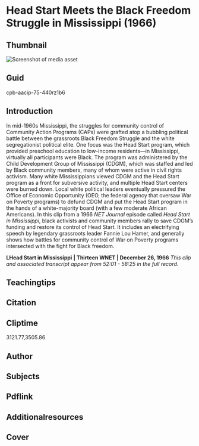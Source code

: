 # Head Start Meets the Black Freedom Struggle in Mississippi (1966)

## Thumbnail

![Screenshot of media asset](https://s3.amazonaws.com/americanarchive.org/thumbnail/cpb-aacip-75-440rz1b6.jpg "Screenshot media asset")


## Guid
cpb-aacip-75-440rz1b6

## Introduction

In mid-1960s Mississippi, the struggles for community control of Community Action Programs (CAPs) were grafted atop a bubbling political battle between the grassroots Black Freedom Struggle and the white segregationist political elite. One focus was the Head Start program, which provided preschool education to low-income residents—in Mississippi, virtually all participants were Black. The program was administered by the Child Development Group of Mississippi (CDGM), which was staffed and led by Black community members, many of whom were active in civil rights activism. Many white Mississippians viewed CDGM and the Head Start program as a front for subversive activity, and multiple Head Start centers were burned down. Local white political leaders eventually pressured the Office of Economic Opportunity (OEO, the federal agency that oversaw War on Poverty programs) to defund CDGM and put the Head Start program in the hands of a white-majority board (with a few moderate African Americans). In this clip from a 1966 _NET Journal_ episode called _Head Start in Mississippi_, black activists and community members rally to save CDGM’s funding and restore its control of Head Start. It includes an electrifying speech by legendary grassroots leader Fannie Lou Hamer, and generally shows how battles for community control of War on Poverty programs intersected with the fight for Black freedom.

<b>LHead Start in Mississippi</b>
<b>| Thirteen WNET | December 26, 1966</b>
<i>This clip and associated transcript appear from 52:01 - 58:25 in the full record.</i>

## Teachingtips

## Citation

## Cliptime

3121.77,3505.86

## Author
## Subjects
## Pdflink
## Additionalresources
## Cover